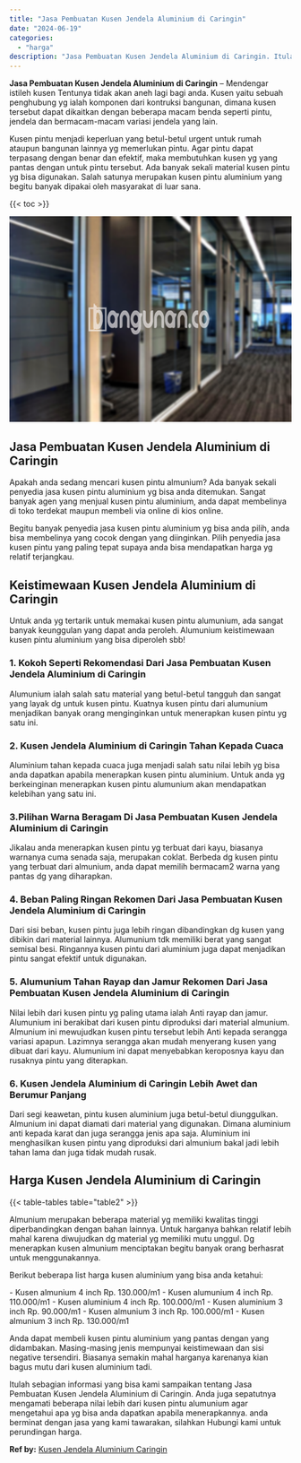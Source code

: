 ```yaml
---
title: "Jasa Pembuatan Kusen Jendela Aluminium di Caringin"
date: "2024-06-19"
categories: 
  - "harga"
description: "Jasa Pembuatan Kusen Jendela Aluminium di Caringin. Itulah sebagian informasi yang bisa kami sampaikan tentang Jasa Pembuatan Kusen Jendela Aluminium di Cari..."
---
```


**Jasa Pembuatan Kusen Jendela Aluminium di Caringin** – Mendengar istileh kusen Tentunya tidak akan aneh lagi bagi anda. Kusen yaitu sebuah penghubung yg ialah komponen dari kontruksi bangunan, dimana kusen tersebut dapat dikaitkan dengan beberapa macam benda seperti pintu, jendela dan bermacam-macam variasi jendela yang lain.

Kusen pintu menjadi keperluan yang betul-betul urgent untuk rumah ataupun bangunan lainnya yg memerlukan pintu. Agar pintu dapat terpasang dengan benar dan efektif, maka membutuhkan kusen yg yang pantas dengan untuk pintu tersebut. Ada banyak sekali material kusen pintu yg bisa digunakan. Salah satunya merupakan kusen pintu aluminium yang begitu banyak dipakai oleh masyarakat di luar sana.

{{< toc >}}

![Jasa Pembuatan Kusen Jendela Aluminium di Caringin](/images/harga-kusen-jendela-alumunium-45.png)

## Jasa Pembuatan Kusen Jendela Aluminium di Caringin

Apakah anda sedang mencari kusen pintu almunium? Ada banyak sekali penyedia jasa kusen pintu aluminium yg bisa anda ditemukan. Sangat banyak agen yang menjual kusen pintu aluminium, anda dapat membelinya di toko terdekat maupun membeli via online di kios online.

Begitu banyak penyedia jasa kusen pintu aluminium yg bisa anda pilih, anda bisa membelinya yang cocok dengan yang diinginkan. Pilih penyedia jasa kusen pintu yang paling tepat supaya anda bisa mendapatkan harga yg relatif terjangkau.

## Keistimewaan Kusen Jendela Aluminium di Caringin

Untuk anda yg tertarik untuk memakai kusen pintu alumunium, ada sangat banyak keunggulan yang dapat anda peroleh. Alumunium keistimewaan kusen pintu aluminium yang bisa diperoleh sbb!

### 1\. Kokoh Seperti Rekomendasi Dari Jasa Pembuatan Kusen Jendela Aluminium di Caringin

Alumunium ialah salah satu material yang betul-betul tangguh dan sangat yang layak dg untuk kusen pintu. Kuatnya kusen pintu dari alumunium menjadikan banyak orang menginginkan untuk menerapkan kusen pintu yg satu ini.

### 2\. Kusen Jendela Aluminium di Caringin Tahan Kepada Cuaca

Aluminium tahan kepada cuaca juga menjadi salah satu nilai lebih yg bisa anda dapatkan apabila menerapkan kusen pintu aluminium. Untuk anda yg berkeinginan menerapkan kusen pintu alumunium akan mendapatkan kelebihan yang satu ini.

### 3.Pilihan Warna Beragam Di Jasa Pembuatan Kusen Jendela Aluminium di Caringin

Jikalau anda menerapkan kusen pintu yg terbuat dari kayu, biasanya warnanya cuma senada saja, merupakan coklat. Berbeda dg kusen pintu yang terbuat dari almunium, anda dapat memilih bermacam2 warna yang pantas dg yang diharapkan.

### 4\. Beban Paling Ringan Rekomen Dari Jasa Pembuatan Kusen Jendela Aluminium di Caringin

Dari sisi beban, kusen pintu juga lebih ringan dibandingkan dg kusen yang dibikin dari material lainnya. Alumunium tdk memiliki berat yang sangat semisal besi. Ringannya kusen pintu dari aluminium juga dapat menjadikan pintu sangat efektif untuk digunakan.

### 5\. Alumunium Tahan Rayap dan Jamur Rekomen Dari Jasa Pembuatan Kusen Jendela Aluminium di Caringin

Nilai lebih dari kusen pintu yg paling utama ialah Anti rayap dan jamur. Alumunium ini berakibat dari kusen pintu diproduksi dari material almunium. Almunium ini mewujudkan kusen pintu tersebut lebih Anti kepada serangga variasi apapun. Lazimnya serangga akan mudah menyerang kusen yang dibuat dari kayu. Alumunium ini dapat menyebabkan keroposnya kayu dan rusaknya pintu yang diterapkan.

### 6\. Kusen Jendela Aluminium di Caringin Lebih Awet dan Berumur Panjang

Dari segi keawetan, pintu kusen aluminium juga betul-betul diunggulkan. Almunium ini dapat diamati dari material yang digunakan. Dimana aluminium anti kepada karat dan juga serangga jenis apa saja. Aluminium ini menghasilkan kusen pintu yang diproduksi dari almunium bakal jadi lebih tahan lama dan juga tidak mudah rusak.

## Harga Kusen Jendela Aluminium di Caringin

{{< table-tables table="table2" >}}

Almunium merupakan beberapa material yg memiliki kwalitas tinggi diperbandingkan dengan bahan lainnya. Untuk harganya bahkan relatif lebih mahal karena diwujudkan dg material yg memiliki mutu unggul. Dg menerapkan kusen almunium menciptakan begitu banyak orang berhasrat untuk menggunakannya.

Berikut beberapa list harga kusen aluminium yang bisa anda ketahui:

\- Kusen almunium 4 inch Rp. 130.000/m1 - Kusen alumunium 4 inch Rp. 110.000/m1 - Kusen aluminium 4 inch Rp. 100.000/m1 - Kusen aluminium 3 inch Rp. 90.000/m1 - Kusen almunium 3 inch Rp. 100.000/m1 - Kusen almunium 3 inch Rp. 130.000/m1

Anda dapat membeli kusen pintu aluminium yang pantas dengan yang didambakan. Masing-masing jenis mempunyai keistimewaan dan sisi negative tersendiri. Biasanya semakin mahal harganya karenanya kian bagus mutu dari kusen aluminium tadi.

Itulah sebagian informasi yang bisa kami sampaikan tentang Jasa Pembuatan Kusen Jendela Aluminium di Caringin. Anda juga sepatutnya mengamati beberapa nilai lebih dari kusen pintu alumunium agar mengetahui apa yg bisa anda dapatkan apabila menerapkannya. anda berminat dengan jasa yang kami tawarakan, silahkan Hubungi kami untuk perundingan harga.

**Ref by:** [Kusen Jendela Aluminium Caringin](https://id.wikipedia.org/wiki/Kusen)
